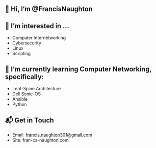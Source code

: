 ## 👋 Hi, I’m @FrancisNaughton
## 👀 I’m interested in ...
  - Computer Internetworking
  - Cybersecurity
  - Linux
  - Scripting

## 🌱 I’m currently learning **Computer Networking**, specifically:
  - Leaf-Spine Architecture
  - Dell Sonic-OS
  - Ansible
  - Python
  
## 📬 Get in Touch
  - Email: francis.naughton301@gmail.com
  - Site: fran-cs-naughton.com
<!---
FrancisNaughton/FrancisNaughton is a ✨ special ✨ repository because its `README.md` (this file) appears on your GitHub profile.
You can click the Preview link to take a look at your changes.
--->
